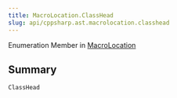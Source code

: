 ```yaml
---
title: MacroLocation.ClassHead
slug: api/cppsharp.ast.macrolocation.classhead
---
```

Enumeration Member in [MacroLocation](/api/cppsharp/ast/macrolocation)

## Summary



```csharp
ClassHead
```


